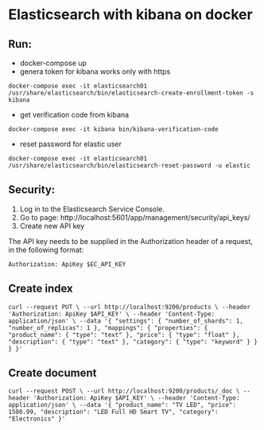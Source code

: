 # Elasticsearch with kibana on docker

## Run:

* docker-compose up
* genera token for kibana works only with https

``
docker-compose exec -it elasticsearch01 /usr/share/elasticsearch/bin/elasticsearch-create-enrollment-token -s kibana
``

* get verification code from kibana

``
docker-compose exec -it kibana bin/kibana-verification-code
``

* reset password for elastic user

``
docker-compose exec -it elasticsearch01 /usr/share/elasticsearch/bin/elasticsearch-reset-password -u elastic
``

## Security:

1. Log in to the Elasticsearch Service Console.
2. Go to page: http://localhost:5601/app/management/security/api_keys/
3. Create new API key

The API key needs to be supplied in the Authorization header of a request, in the following format:

``
Authorization: ApiKey $EC_API_KEY
``

## Create index

``
curl --request PUT \
--url http://localhost:9200/products \
--header 'Authorization: ApiKey $API_KEY' \
--header 'Content-Type: application/json' \
--data '{
"settings": {
"number_of_shards": 1,
"number_of_replicas": 1
},
"mappings": {
"properties": {
"product_name": {
"type": "text"
},
"price": {
"type": "float"
},
"description": {
"type": "text"
},
"category": {
"type": "keyword"
}
}
}
}'
``

## Create document

``
curl --request POST \
--url http://localhost:9200/products/_doc \
--header 'Authorization: ApiKey $API_KEY' \
--header 'Content-Type: application/json' \
--data '{
"product_name": "TV LED",
"price": 1500.99,
"description": "LED Full HD Smart TV",
"category": "Electronics"
}'
``